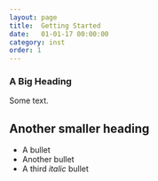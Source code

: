 ```yaml
---
layout: page
title:  Getting Started
date:   01-01-17 00:00:00
category: inst
order: 1
---
```

 
### A Big Heading

Some text.

## Another smaller heading

* A bullet
* Another bullet
* A third *italic* bullet
        


